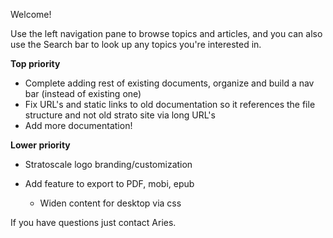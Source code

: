 Welcome!

  

Use the left navigation pane to browse topics and articles, and you can also use the Search bar to look up any topics you're interested in.


**Top priority**
 - Complete adding rest of existing documents, organize and build a nav bar (instead of existing one)
 - Fix URL's and static links to old documentation so it references the file structure and not old strato site via long URL's
 - Add more documentation!

**Lower priority**
 - Stratoscale logo branding/customization 
 - Add feature to export to PDF, mobi, epub  
 
   - Widen content for desktop via css

  

If you have questions just contact Aries.
